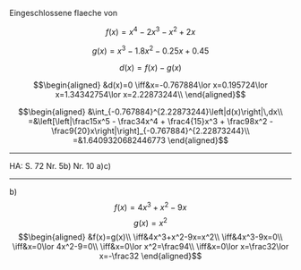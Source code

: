 Eingeschlossene flaeche von

$$f(x)=x^4-2x^3-x^2+2x$$

$$g(x)=x^3-1.8x^2-0.25x+0.45$$

$$d(x)=f(x)-g(x)$$

$$\begin{aligned}
&d(x)=0
\iff&x=-0.767884\lor x=0.195724\lor x=1.34342754\lor x=2.22873244\\
\end{aligned}$$

$$\begin{aligned}
&\int_{-0.767884}^{2.22873244}\left|d(x)\right|\,dx\\
=&\left[\left|\frac15x^5 - \frac34x^4 + \frac4{15}x^3 + \frac98x^2 - \frac9{20}x\right|\right]_{-0.767884}^{2.22873244}\\
=&1.6409320682446773
\end{aligned}$$

---

HA: S. 72 Nr. 5b) Nr. 10 a)c)

---

b)
$$f(x)=4x^3+x^2-9x$$
$$g(x)=x^2$$
$$\begin{aligned}
&f(x)=g(x)\\
\iff&4x^3+x^2-9x=x^2\\
\iff&4x^3-9x=0\\
\iff&x=0\lor 4x^2-9=0\\
\iff&x=0\lor x^2=\frac94\\
\iff&x=0\lor x=\frac32\lor x=-\frac32
\end{aligned}$$
